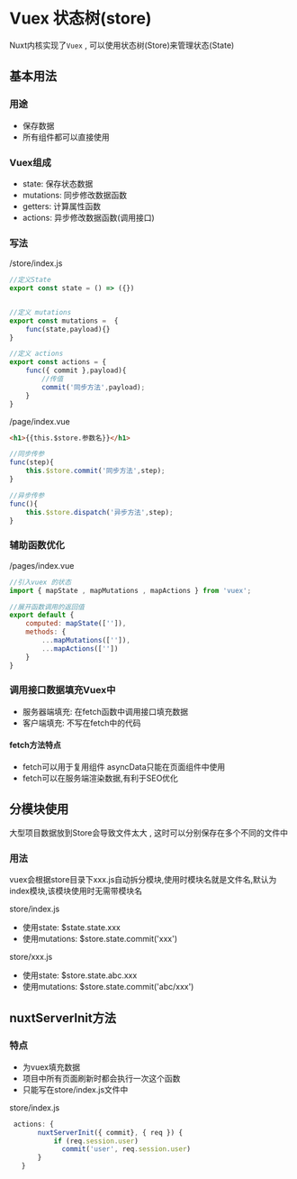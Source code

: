 # Vuex 状态树(store)
Nuxt内核实现了`Vuex` , 可以使用状态树(Store)来管理状态(State)

## 基本用法
### 用途
* 保存数据
* 所有组件都可以直接使用

### Vuex组成
* state: 保存状态数据
* mutations: 同步修改数据函数
* getters: 计算属性函数
* actions: 异步修改数据函数(调用接口)

### 写法
/store/index.js
```js
//定义State
export const state = () => ({})


//定义 mutations
export const mutations =  {
    func(state,payload){}
}

//定义 actions
export const actions = {
    func({ commit },payload){
        //传值
        commit('同步方法',payload);
    }
}
```


/page/index.vue
```html
<h1>{{this.$store.参数名}}</h1>
```
```js
//同步传参
func(step){
    this.$store.commit('同步方法',step);
}

//异步传参
func(){
    this.$store.dispatch('异步方法',step);
}
```


### 辅助函数优化
/pages/index.vue
```js
//引入vuex 的状态
import { mapState , mapMutations , mapActions } from 'vuex';

//展开函数调用的返回值
export default {
    computed: mapState(['']),
    methods: {
        ...mapMutations(['']),
        ...mapActions([''])
    }
}
```


### 调用接口数据填充Vuex中
* 服务器端填充: 在fetch函数中调用接口填充数据
* 客户端填充: 不写在fetch中的代码


#### fetch方法特点
* fetch可以用于复用组件 asyncData只能在页面组件中使用
* fetch可以在服务端渲染数据,有利于SEO优化


## 分模块使用
大型项目数据放到Store会导致文件太大 , 这时可以分别保存在多个不同的文件中

### 用法
vuex会根据store目录下xxx.js自动拆分模块,使用时模块名就是文件名,默认为index模块,该模块使用时无需带模块名

store/index.js
* 使用state: $state.state.xxx
* 使用mutations: $store.state.commit('xxx')

store/xxx.js
* 使用state: $store.state.abc.xxx
* 使用mutations: $store.state.commit('abc/xxx')


## nuxtServerInit方法
### 特点
* 为vuex填充数据
* 项目中所有页面刷新时都会执行一次这个函数
* 只能写在store/index.js文件中

store/index.js
```js
 actions: {
       nuxtServerInit({ commit}, { req }) {
           if (req.session.user)
             commit('user', req.session.user)
       }
   }
```

